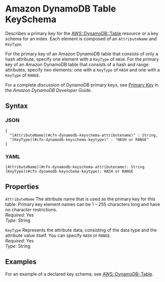 # Amazon DynamoDB Table KeySchema<a name="aws-properties-dynamodb-keyschema"></a>

Describes a primary key for the [AWS::DynamoDB::Table](aws-resource-dynamodb-table.md) resource or a key schema for an index\. Each element is composed of an `AttributeName` and `KeyType`\.

For the primary key of an Amazon DynamoDB table that consists of only a hash attribute, specify one element with a `KeyType` of `HASH`\. For the primary key of an Amazon DynamoDB table that consists of a hash and range attributes, specify two elements: one with a `KeyType` of `HASH` and one with a `KeyType` of `RANGE`\.

For a complete discussion of DynamoDB primary keys, see [Primary Key](https://docs.aws.amazon.com/amazondynamodb/latest/developerguide/DataModel.html#DataModelPrimaryKey) in the *Amazon DynamoDB Developer Guide*\.

## Syntax<a name="w2922ab1c21c10c93c14c32b9"></a>

### JSON<a name="aws-properties-dynamodb-keyschema-syntax.json"></a>

```
{
  "[AttributeName](#cfn-dynamodb-keyschema-attributename)" : String,
  "[KeyType](#cfn-dynamodb-keyschema-keytype)" : "HASH or RANGE"
}
```

### YAML<a name="aws-properties-dynamodb-keyschema-syntax.yaml"></a>

```
[AttributeName](#cfn-dynamodb-keyschema-attributename): String
[KeyType](#cfn-dynamodb-keyschema-keytype): HASH or RANGE
```

## Properties<a name="w2922ab1c21c10c93c14c32c11"></a>

`AttributeName`  <a name="cfn-dynamodb-keyschema-attributename"></a>
The attribute name that is used as the primary key for this table\. Primary key element names can be 1 – 255 characters long and have no character restrictions\.  
*Required*: Yes  
*Type*: String

`KeyType`  <a name="cfn-dynamodb-keyschema-keytype"></a>
Represents the attribute data, consisting of the data type and the attribute value itself\. You can specify `HASH` or `RANGE`\.  
*Required*: Yes  
*Type*: String

## Examples<a name="w2922ab1c21c10c93c14c32c13"></a>

For an example of a declared key schema, see [AWS::DynamoDB::Table](aws-resource-dynamodb-table.md)\.